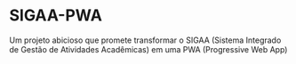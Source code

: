 # SIGAA-PWA
Um projeto abicioso que promete transformar o SIGAA (Sistema Integrado de Gestão de Atividades Acadêmicas) em uma PWA (Progressive Web App)
